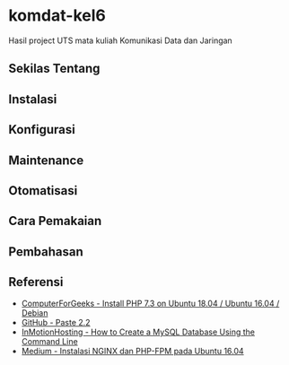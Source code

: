 # komdat-kel6
Hasil project UTS mata kuliah Komunikasi Data dan Jaringan

## Sekilas Tentang

## Instalasi

## Konfigurasi

## Maintenance

## Otomatisasi

## Cara Pemakaian

## Pembahasan

## Referensi
* [ComputerForGeeks - Install PHP 7.3 on Ubuntu 18.04 / Ubuntu 16.04 / Debian](https://computingforgeeks.com/how-to-install-php-7-3-on-ubuntu-18-04-ubuntu-16-04-debian/)
* [GitHub - Paste 2.2](https://github.com/jordansamuel/PASTE)
* [InMotionHosting - How to Create a MySQL Database Using the Command Line](https://www.inmotionhosting.com/support/website/how-to-create-a-database-using-mysql-from-the-command-line/)
* [Medium - Instalasi NGINX dan PHP-FPM pada Ubuntu 16.04](https://medium.com/@dataq/instalasi-nginx-dan-php-fpm-pada-ubuntu-16-04-41d4a13e3148)
